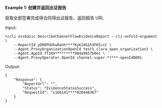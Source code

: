 **Example 1: 创建并返回出证报告**

获取全部签署完成得合同得出证报告，返回报告 URL

Input: 

```
tccli essbasic DescribeChannelFlowEvidenceReport --cli-unfold-argument  \
    --ReportId yDR0PUUhw8ahh****KyK18G1h3FK5ccC \
    --Agent.ProxyOrganizationOpenId test1_clara_open_organization1 \
    --Agent.AppId 7f349*********984a9657b0ec \
    --Agent.ProxyOperator.OpenId channel-super-*****-openId0001
```

Output: 
```
{
    "Response": {
        "ReportUrl": "",
        "Status": "EvidenceStatusSuccess",
        "RequestId": "s166141****028448367"
    }
}
```

